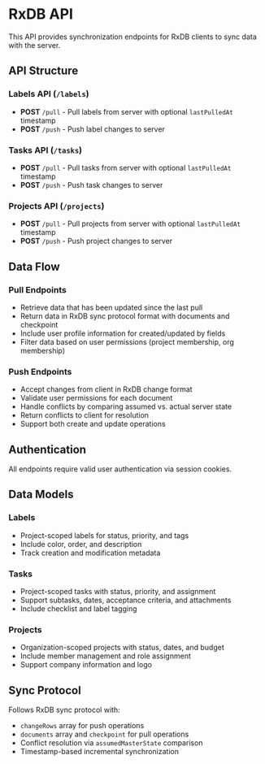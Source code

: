 # RxDB API

This API provides synchronization endpoints for RxDB clients to sync data with the server.

## API Structure

### Labels API (`/labels`)
- **POST** `/pull` - Pull labels from server with optional `lastPulledAt` timestamp
- **POST** `/push` - Push label changes to server

### Tasks API (`/tasks`)
- **POST** `/pull` - Pull tasks from server with optional `lastPulledAt` timestamp
- **POST** `/push` - Push task changes to server

### Projects API (`/projects`)
- **POST** `/pull` - Pull projects from server with optional `lastPulledAt` timestamp
- **POST** `/push` - Push project changes to server

## Data Flow

### Pull Endpoints
- Retrieve data that has been updated since the last pull
- Return data in RxDB sync protocol format with documents and checkpoint
- Include user profile information for created/updated by fields
- Filter data based on user permissions (project membership, org membership)

### Push Endpoints
- Accept changes from client in RxDB change format
- Validate user permissions for each document
- Handle conflicts by comparing assumed vs. actual server state
- Return conflicts to client for resolution
- Support both create and update operations

## Authentication
All endpoints require valid user authentication via session cookies.

## Data Models

### Labels
- Project-scoped labels for status, priority, and tags
- Include color, order, and description
- Track creation and modification metadata

### Tasks
- Project-scoped tasks with status, priority, and assignment
- Support subtasks, dates, acceptance criteria, and attachments
- Include checklist and label tagging

### Projects
- Organization-scoped projects with status, dates, and budget
- Include member management and role assignment
- Support company information and logo

## Sync Protocol
Follows RxDB sync protocol with:
- `changeRows` array for push operations
- `documents` array and `checkpoint` for pull operations
- Conflict resolution via `assumedMasterState` comparison
- Timestamp-based incremental synchronization
